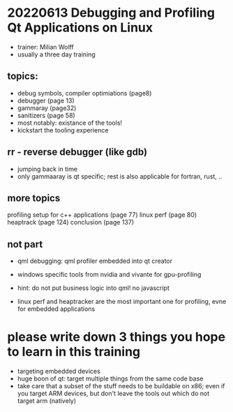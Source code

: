 # 20220613 Debugging and Profiling Qt Applications on Linux

* trainer: Milian Wolff
* usually a three day training

## topics:
* debug symbols, compiler optimiations (page8)
* debugger (page 13)
* gammaray (page32)
* sanitizers (page 58)
* most notably: existance of the tools!
* kickstart the tooling experience

## rr - reverse debugger (like gdb)
* jumping back in time
* only gammaaray is qt specific; rest is also applicable for fortran, rust, ..

## more topics
profiling setup for c++ applications (page 77)
linux perf (page 80)
heaptrack (page 124)
conclusion (page 137)

## not part
* qml debugging: qml profiler embedded into qt creator
* windows specific tools from nvidia and vivante for gpu-profiling

* hint: do not put business logic into qml! no javascript
* linux perf and heaptracker are the most important one for profiling, evne for embedded applications

# please write down 3 things you hope to learn in this training
* targeting embedded devices
* huge boon of qt: target multiple things from the same code base
* take care that a subset of the stuff needs to be buildable on x86; even if you target ARM devices, but don't leave the tools out which do not target arm (natively)
